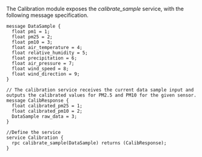 The Calibration module exposes the *calibrate_sample* service, with the following message specification.

    message DataSample {
      float pm1 = 1;
      float pm25 = 2;
      float pm10 = 3;
      float air_temperature = 4;
      float relative_humidity = 5;
      float precipitation = 6;
      float air_pressure = 7;
      float wind_speed = 8;
      float wind_direction = 9;
    }

    // The calibration service receives the current data sample input and outputs the calibrated values for PM2.5 and PM10 for the given sensor.
    message CalibResponse {
      float calibrated_pm25 = 1;
      float calibrated_pm10 = 2;
      DataSample raw_data = 3;
    }

    //Define the service
    service Calibration {
      rpc calibrate_sample(DataSample) returns (CalibResponse);
    }
